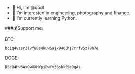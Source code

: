 - 👋 Hi, I’m @qodl
- 👀 I’m interested in engineering, photography and finance.
- 🌱 I’m currently learning Python.

###💰Support me:

BTC: 
```bash
bc1q4vzsr3lvf80s4kuw5ajx9465hj7rrfv5z79h7e
```

DOGE:
```bash
D5eD4Hw6WxGwXXMYpiBwfv36shk55e9qAs
```




<!---
qodl/qodl is a ✨ special ✨ repository because its `README.md` (this file) appears on your GitHub profile.
You can click the Preview link to take a look at your changes.
--->
